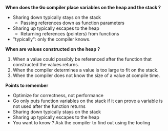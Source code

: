 **When does the Go compiler place variables on the heap and the stack ?**

- Sharing down typically stays on the stack 
  - Passing references down as function parameters
- Sharing up typically escapes to the heap
  - Returning references (pointers) from functions 
- "typically": only the compiler knows.

**When are values constructed on the heap ?**
1. When a value could possibly be referenced after the function that constructed the values returns.
2. When the compiler determines a value is too large to fit on the stack.
3. When the compiler does not know the size of a value at compile time.

**Points to remember**
- Optimize for correctness, not performance
- Go only puts function variables on the stack if it can prove a variable is not used after the function returns
- Sharing down typically stays on the stack
- Sharing up typically escapes to the heap
- You want to know ? Ask the compiler to find out using the tooling
